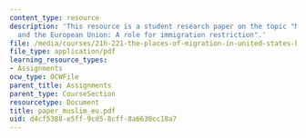 ```yaml
---
content_type: resource
description: 'This resource is a student research paper on the topic "Muslim Integration
  and the European Union: A role for immigration restriction".'
file: /media/courses/21h-221-the-places-of-migration-in-united-states-history-fall-2006/d4cf5388e5ff9cd58cff8a6630cc18a7_paper_muslim_eu.pdf
file_type: application/pdf
learning_resource_types:
- Assignments
ocw_type: OCWFile
parent_title: Assignments
parent_type: CourseSection
resourcetype: Document
title: paper_muslim_eu.pdf
uid: d4cf5388-e5ff-9cd5-8cff-8a6630cc18a7
---
```

